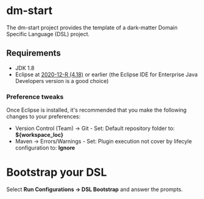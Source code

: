 # dm-start

The dm-start project provides the template of a dark-matter Domain Specific Language (DSL) project.

## Requirements

- JDK 1.8
- Eclipse at [2020-12-R (4.18)](https://www.eclipse.org/downloads/packages/release/2020-12/r) or earlier (the Eclipse IDE for Enterprise Java Developers version is a good choice)

### Preference tweaks

Once Eclipse is installed, it's recommended that you make the following changes to your preferences:

- Version Control (Team) -> Git - Set: Default repository folder to: **${workspace_loc}**
- Maven -> Errors/Warnings - Set: Plugin execution not cover by lifecyle configuration to: **Ignore**

# Bootstrap your DSL

Select **Run Configurations -> DSL Bootstrap** and answer the prompts.

